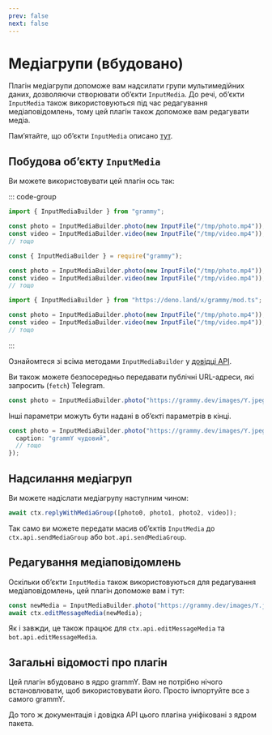 ```yaml
---
prev: false
next: false
---
```


# Медіагрупи (вбудовано)

Плагін медіагрупи допоможе вам надсилати групи мультимедійних даних, дозволяючи створювати обʼєкти `InputMedia`.
До речі, обʼєкти `InputMedia` також використовуються під час редагування медіаповідомлень, тому цей плагін також допоможе вам редагувати медіа.

Памʼятайте, що обʼєкти `InputMedia` описано [тут](https://core.telegram.org/bots/api#inputmedia).

## Побудова обʼєкту `InputMedia`

Ви можете використовувати цей плагін ось так:

::: code-group

```ts [TypeScript]
import { InputMediaBuilder } from "grammy";

const photo = InputMediaBuilder.photo(new InputFile("/tmp/photo.mp4"));
const video = InputMediaBuilder.video(new InputFile("/tmp/video.mp4"));
// тощо
```

```js [JavaScript]
const { InputMediaBuilder } = require("grammy");

const photo = InputMediaBuilder.photo(new InputFile("/tmp/photo.mp4"));
const video = InputMediaBuilder.video(new InputFile("/tmp/video.mp4"));
// тощо
```

```ts [Deno]
import { InputMediaBuilder } from "https://deno.land/x/grammy/mod.ts";

const photo = InputMediaBuilder.photo(new InputFile("/tmp/photo.mp4"));
const video = InputMediaBuilder.video(new InputFile("/tmp/video.mp4"));
// тощо
```

:::

Ознайомтеся зі всіма методами `InputMediaBuilder` у [довідці API](https://deno.land/x/grammy/mod.ts?s=InputMediaBuilder).

Ви також можете безпосередньо передавати публічні URL-адреси, які запросить (`fetch`) Telegram.

```ts
const photo = InputMediaBuilder.photo("https://grammy.dev/images/Y.jpeg");
```

Інші параметри можуть бути надані в обʼєкті параметрів в кінці.

```ts
const photo = InputMediaBuilder.photo("https://grammy.dev/images/Y.jpeg", {
  caption: "grammY чудовий",
  // тощо
});
```

## Надсилання медіагруп

Ви можете надіслати медіагрупу наступним чином:

```ts
await ctx.replyWithMediaGroup([photo0, photo1, photo2, video]);
```

Так само ви можете передати масив обʼєктів `InputMedia` до `ctx.api.sendMediaGroup` або `bot.api.sendMediaGroup`.

## Редагування медіаповідомлень

Оскільки обʼєкти `InputMedia` також використовуються для редагування медіаповідомлень, цей плагін допоможе вам і тут:

```ts
const newMedia = InputMediaBuilder.photo("https://grammy.dev/images/Y.jpeg");
await ctx.editMessageMedia(newMedia);
```

Як і завжди, це також працює для `ctx.api.editMessageMedia` та `bot.api.editMessageMedia`.

## Загальні відомості про плагін

Цей плагін вбудовано в ядро grammY.
Вам не потрібно нічого встановлювати, щоб використовувати його.
Просто імпортуйте все з самого grammY.

До того ж документація і довідка API цього плагіна уніфіковані з ядром пакета.
